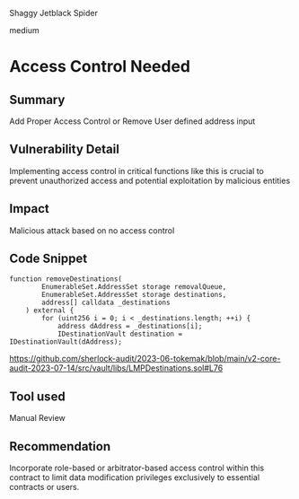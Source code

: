 Shaggy Jetblack Spider

medium

# Access Control Needed
## Summary
Add Proper Access Control or Remove User defined address input

## Vulnerability Detail
Implementing access control in critical functions like this is crucial to prevent unauthorized access and potential exploitation by malicious entities

## Impact
Malicious attack based on no access control

## Code Snippet

```solidity
function removeDestinations(
        EnumerableSet.AddressSet storage removalQueue,
        EnumerableSet.AddressSet storage destinations,
        address[] calldata _destinations
    ) external {
        for (uint256 i = 0; i < _destinations.length; ++i) {
            address dAddress = _destinations[i];
            IDestinationVault destination = IDestinationVault(dAddress);
```

https://github.com/sherlock-audit/2023-06-tokemak/blob/main/v2-core-audit-2023-07-14/src/vault/libs/LMPDestinations.sol#L76
## Tool used

Manual Review

## Recommendation
Incorporate role-based or arbitrator-based access control within this contract to limit data modification privileges exclusively to essential contracts or users.
